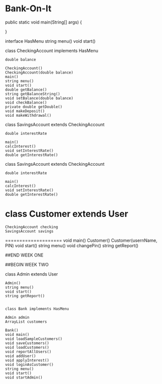 # Bank-On-It

public static void main(String[] args) {

}

interface HasMenu 
  string menu()
  void start()


  class CheckingAccount implements HasMenu

    double balance

    CheckingAccount()
    CheckingAccount(double balance)
    main()
    string menu()
    void start()   
    double getBalance()
    string getBalanceString()
    void setBalance(double balance)
    void checkBalance()
    private double getDouble()
    void makeDeposit()
    void makeWithdrawal()


class SavingsAccount extends CheckingAccount

    double interestRate

    main()
    calcInterest()
    void setInterestRate()
    double getInterestRate()


class SavingsAccount extends CheckingAccount

    double interestRate

    main()
    calcInterest()
    void setInterestRate()
    double getInterestRate()


class Customer extends User
  ====================
    CheckingAccount checking 
    SavingsAccount savings 
  ====================
    void main()
    Customer()
    Customer(usernName, PIN)
    void start()
    string menu()
    void changePin()
    string getReport()


##END WEEK ONE


##BEGIN WEEK TWO


class Admin extends User

    Admin()
    string menu()
    void start()
    string getReport()


    class Bank implements HasMenu

    Admin admin
    ArrayList customers

    Bank()
    void main()
    void loadSampleCustomers()
    void saveCustomers()
    void loadCustomers()
    void reportAllUsers()
    void addUser()
    void applyInterest()
    void loginAsCustomer()
    string menu()
    void start()
    void startAdmin()


